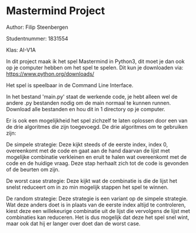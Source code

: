 # Mastermind Project

Author: Filip Steenbergen

Studentnummer: 1831554

Klas: AI-V1A


In dit project maak ik het spel Mastermind in Python3, dit moet je dan ook op je computer hebben om het spel te spelen. Dit kun je downloaden via: https://www.python.org/downloads/

Het spel is speelbaar in de Command Line Interface. 

In het bestand 'main.py' staat de werkende code, je hebt alleen wel de andere .py bestanden nodig om de main normaal te kunnen runnen. 
Download alle bestanden en hou dit in 1 directory op je computer. 

Er is ook een mogelijkheid het spel zichzelf te laten oplossen door een van de drie algoritmes die zijn toegevoegd.
De drie algoritmes om te gebruiken zijn:

De simpele strategie: Deze kijkt steeds of de eerste index, index 0, overeenkomt met de code en gaat aan de hand daarvan de lijst met mogelijke combinatie verkleinen en eruit te halen wat overeenkomt met de code en de huidige vraag. Deze stap herhaalt zich tot de code is gevonden of de beurten om zijn. 

De worst case strategie: Deze kijkt wat de combinatie is die de lijst het snelst reduceert om in zo min mogelijk stappen het spel te winnen. 

De random strategie: Deze strategie is een variant op de simpele strategie. Wat deze anders doet is in plaats van de eerste index altijd te controleren, kiest deze een willekeurige combinatie uit de lijst die vervolgens de lijst met combinaties kan reduceren. Het is dus mogelijk dat deze het spel snel wint, maar ook dat hij er langer over doet dan de worst case. 
